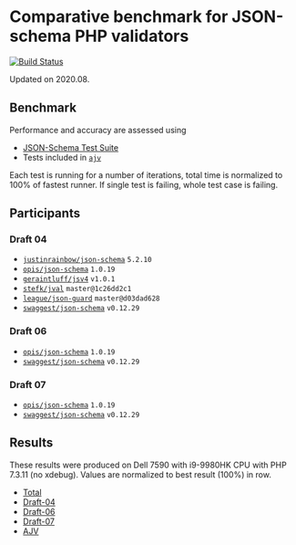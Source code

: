 # Comparative benchmark for JSON-schema PHP validators

[![Build Status](https://travis-ci.org/swaggest/php-json-schema-bench.svg?branch=master)](https://travis-ci.org/swaggest/php-json-schema-bench)

Updated on 2020.08.

## Benchmark

Performance and accuracy are assessed using
* [JSON-Schema Test Suite](https://github.com/json-schema-org/JSON-Schema-Test-Suite.git)
* Tests included in [`ajv`](https://github.com/epoberezkin/ajv/tree/master/spec/tests/schemas)

Each test is running for a number of iterations, total time is normalized to 100% of fastest runner.
If single test is failing, whole test case is failing.

## Participants

### Draft 04

* [`justinrainbow/json-schema`](https://github.com/justinrainbow/json-schema) `5.2.10`
* [`opis/json-schema`](https://github.com/opis/json-schema) `1.0.19`
* [`geraintluff/jsv4`](https://github.com/geraintluff/jsv4-php) `v1.0.1`
* [`stefk/jval`](https://github.com/stefk/JVal) `master@1c26dd2c1`
* [`league/json-guard`](https://github.com/thephpleague/json-guard) `master@d03dad628`
* [`swaggest/json-schema`](https://github.com/swaggest/php-json-schema) `v0.12.29`

### Draft 06

* [`opis/json-schema`](https://github.com/opis/json-schema) `1.0.19`
* [`swaggest/json-schema`](https://github.com/swaggest/php-json-schema) `v0.12.29`

### Draft 07

* [`opis/json-schema`](https://github.com/opis/json-schema) `1.0.19`
* [`swaggest/json-schema`](https://github.com/swaggest/php-json-schema) `v0.12.29`

## Results

These results were produced on Dell 7590 with i9-9980HK CPU with PHP 7.3.11 (no xdebug).
Values are normalized to best result (100%) in row.

* [Total](report-total.md)
* [Draft-04](report-draft-04.md)
* [Draft-06](report-draft-06.md)
* [Draft-07](report-draft-07.md)
* [AJV](report-ajv.md)
